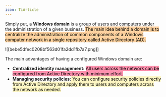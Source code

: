 ```yaml
---
icon: TiArticle
---
```

Simply put, a **Windows domain** is a group of users and computers under the administration of a given business. <mark style="background: #FFB86CA6;">The main idea behind a domain is to centralize the administration of common components of a Windows computer network in a single repository called Active Directory (AD).</mark>

![[bebe5dfec0208bf563d01fa2dd1fb7a7.png]]

The main advantages of having a configured Windows domain are:

- **Centralized identity management:** <mark style="background: #FF5582A6;">All users across the network can be configured from Active Directory with minimum effort.</mark>
- **Managing security policies:**<mark style="background: #FFF3A3A6;"> You can configure security policies directly from Active Directory and apply them to users and computers across the network as needed.</mark>